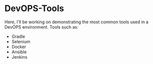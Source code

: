 # DevOPS-Tools
Here, I'll be working on demonstrating the most common tools used in a DevOPS environment. 
Tools such as:
- Gradle
- Selenium
- Docker
- Ansible
- Jenkins
